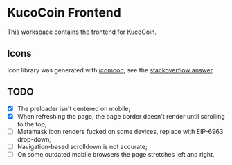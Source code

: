 # KucoCoin Frontend

This workspace contains the frontend for KucoCoin.

## Icons

Icon library was generated with [icomoon](https://icomoon.io/), see the [stackoverflow answer](https://stackoverflow.com/a/41288167/8456253).

## TODO

- [x] The preloader isn't centered on mobile;
- [x] When refreshing the page, the page border doesn't render until scrolling to the top;
- [ ] Metamask icon renders fucked on some devices, replace with EIP-6963 drop-down;
- [ ] Navigation-based scrolldown is not accurate;
- [ ] On some outdated mobile browsers the page stretches left and right.